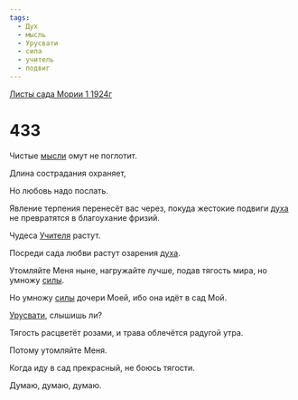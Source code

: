 ```yaml
---
tags:
  - Дух
  - мысль
  - Урусвати
  - сила
  - учитель
  - подвиг
---
```


[Листы сада Мории 1 1924г](/agni/1924)

# 433
Чистые [мысли](/tag/#мысль) омут не поглотит.   

Длина сострадания охраняет,   

Но любовь надо послать.   

Явление терпения перенесёт вас через, покуда жестокие подвиги [духа](/tag/#Дух) не превратятся в благоухание фризий.   

Чудеса [Учителя](/tag/#учитель) растут.   

Посреди сада любви растут озарения [духа](/tag/#Дух).   

Утомляйте Меня ныне, нагружайте лучше, подав тягость мира, но умножу [силы](/tag/#сила).   

Но умножу [силы](/tag/#сила) дочери Моей, ибо она идёт в сад Мой.   

[Урусвати](/tag/#Урусвати), слышишь ли?   

Тягость расцветёт розами, и трава облечётся радугой утра.   

Потому утомляйте Меня.   

Когда иду в сад прекрасный, не боюсь тягости.   

Думаю, думаю, думаю.   

